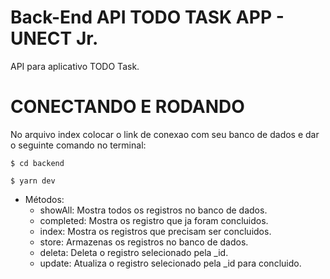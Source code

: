 # Back-End API TODO TASK APP - UNECT Jr.
API para aplicativo TODO Task.

# CONECTANDO E RODANDO
 No arquivo index colocar o link de conexao com seu banco de dados e dar o seguinte comando no terminal:


    $ cd backend

    $ yarn dev
 

- Métodos:
    - showAll: Mostra todos os registros no banco de dados.
    - completed: Mostra os registro que ja foram concluidos.
    - index: Mostra os registros que precisam ser concluidos.
    - store: Armazenas os registros no banco de dados.
    - deleta: Deleta o registro selecionado pela _id.
    - update:  Atualiza o registro selecionado pela _id para concluido.
